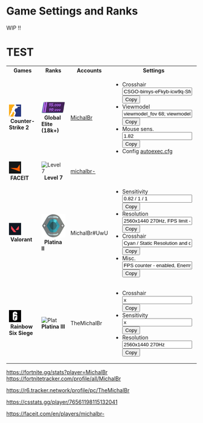 # Game Settings and Ranks












WIP !!



















# TEST


<table class="gameR">
        <tr>
            <th>Games</th>
            <th>Ranks</th>
            <th>Accounts</th>
            <th>Settings</th>
        </tr>
        <tr>
            <td><img src="media/m_games/G_CS2.png" class="table-icon rank-img" alt="CS2 rank" width="32">&nbsp; &nbsp;<b>Counter-Strike 2</b></td>
            <td><img src="media/m_games/MG_CSRank.png" alt="Global Elite" class="table-icon rank-img">&nbsp; <b>Global Elite (18k+)</b></td>
            <td><a href=https://steamcommunity.com/id/misakbr2>MichalBr</a></td>
            <td>
                <ul class="settings">
                    <li>Crosshair <input type="text" class="tlacitkohry" value="CSGO-bimys-eFkyb-icw9q-Sfrmo-XKH8D" id="myInput"><button class="tlacitkohry" onclick="myFunctionC()">Copy</button></li>
                    <li>Viewmodel <input type="text" class="tlacitkohry" value="viewmodel_fov 68; viewmodel_offset_x 2; viewmodel_offset_y 2; viewmodel_offset_z -2; cl_righthand 1; viewmodel_presetpos 0;" id="myInput"><button class="tlacitkohry" onclick="myFunctionC()">Copy</button></li>
                    <li>Mouse sens. <input type="text" class="tlacitkohry" value="1.82" id="myInput"><button class="tlacitkohry" onclick="myFunctionC()">Copy</button></li>
                    <li>Config <a href="https://raw.githubusercontent.com/TheMichalBr/themichalbr/main/media/G_CSConfig.cfg">autoexec.cfg</a></li>
                </ul>
            </td>
        </tr>
        <tr>
            <td><img src="media/m_games/G_FACEIT.png" class="table-icon rank-img" alt="FACEIT rank" width="32">&nbsp; &nbsp;<b>FACEIT</b></td>
            <td><img src="media/m_games/MG_CS2Faceit.png" alt="Level 7" class="table-icon rank-img">&nbsp; <b>Level 7</b></td>
            <td><a href=https://faceit.com/en/players/michalbr->michalbr-</a></td>
            <td>
            </td>
        </tr>
        <tr>
            <td><img src="media/m_games/G_Valorant.png" class="table-icon rank-img" alt="VALORANT rank" width="32">&nbsp; &nbsp;<b>Valorant</b></td>
            <td><img src="media/m_games/MG_VALRank.png" alt="Plat" class="table-icon rank-img">&nbsp; <b>Platina II</b></td>
            <td>MichalBr#UwU</td>
            <td>
                <ul class="settings">
                    <li>Sensitivity <input type="text" class="tlacitkohry" value="0.82 / 1 / 1" id="myInput"><button class="tlacitkohry" onclick="myFunctionC()">Copy</button></li>
                    <li>Resolution <input type="text" class="tlacitkohry" value="2560x1440 270Hz, FPS limit - 500 and all graphic set to low, only Bloom, MT and NVRB are ON" id="myInput"><button class="tlacitkohry" onclick="myFunctionC()">Copy</button></li>
                    <li>Crosshair <input type="text" class="tlacitkohry" value="Cyan / Static Resolution and quality settings" id="myInput"><button class="tlacitkohry" onclick="myFunctionC()">Copy</button></li>
                    <li>Misc. <input type="text" class="tlacitkohry" value="FPS counter - enabled, Enemy highlight color - red, Map rotate - On (1.16 0.72)" id="myInput"><button class="tlacitkohry" onclick="myFunctionC()">Copy</button></li>
                </ul>
            </td>
        </tr>
        <tr>
            <td><img src="media/m_games/G_R6.png" class="table-icon rank-img" alt="R6 rank" width="32">&nbsp; &nbsp;<b>Rainbow Six Siege</b></td>
            <td><img src="media/m_games/MG_R6Rank.png" alt="Plat" class="table-icon rank-img">&nbsp; <b>Platina III</b></td>
            <td>TheMichalBr</td>
            <td>
                <ul class="settings">
                    <li>Crosshair <input type="text" class="tlacitkohry" value="x" id="myInput"><button class="tlacitkohry" onclick="myFunctionC()">Copy</button></li>
                    <li>Sensitivity <input type="text" class="tlacitkohry" value="x" id="myInput"><button class="tlacitkohry" onclick="myFunctionC()">Copy</button></li>
                    <li>Resolution <input type="text" class="tlacitkohry" value="2560x1440 270Hz" id="myInput"><button class="tlacitkohry" onclick="myFunctionC()">Copy</button></li>
                </ul>
            </td>
        </tr>
</table>



https://fortnite.gg/stats?player=MichalBr
https://fortnitetracker.com/profile/all/MichalBr

https://r6.tracker.network/profile/pc/TheMichalBr

https://csstats.gg/player/76561198115132041

https://faceit.com/en/players/michalbr-
